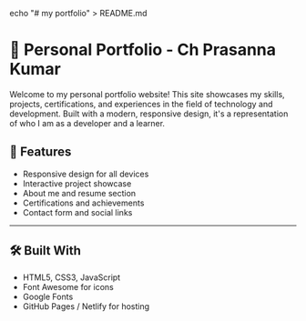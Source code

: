 echo "# my portfolio" > README.md
# 💼 Personal Portfolio - Ch Prasanna Kumar

Welcome to my personal portfolio website! This site showcases my skills, projects, certifications, and experiences in the field of technology and development. Built with a modern, responsive design, it's a representation of who I am as a developer and a learner.
## 📌 Features

- Responsive design for all devices
- Interactive project showcase
- About me and resume section
- Certifications and achievements
- Contact form and social links

---

## 🛠️ Built With

- HTML5, CSS3, JavaScript
- Font Awesome for icons
- Google Fonts
- GitHub Pages / Netlify for hosting 
